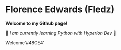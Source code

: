 # Florence Edwards (Fledz)
**Welcome to my Github page!**

🌱 *I am currently learning Python with Hyperion Dev* 🌱

Welcome'#48CE4'

